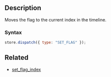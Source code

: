 ## Description

Moves the flag to the current index in the timeline.

### Syntax

```js
store.dispatch({ type: "SET_FLAG" });
```

## Related

- [set_flag_index](./set_flag_index.md)
